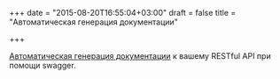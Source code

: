 +++
date = "2015-08-20T16:55:04+03:00"
draft = false
title = "Автоматическая генерация документации"

+++

<p><a href="http://engineroom.teamwork.com/generate-api-from-annotations-in-go/">Автоматическая генерация документации</a>&nbsp;к вашему RESTful API при помощи swagger.</p>

